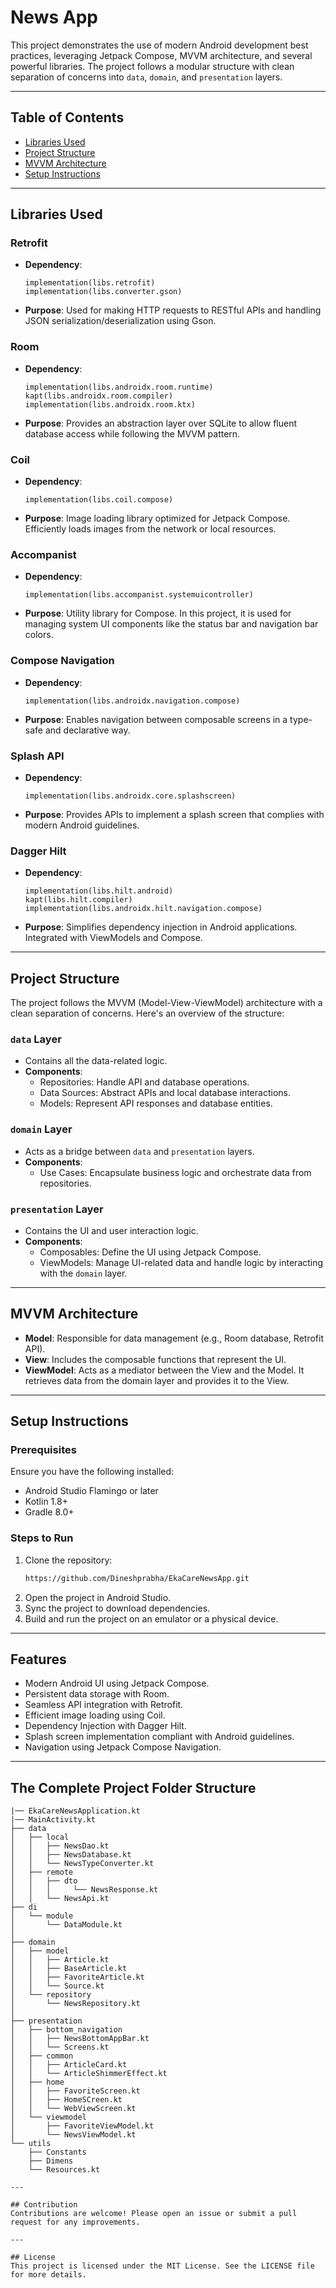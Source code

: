 # News App

This project demonstrates the use of modern Android development best practices, leveraging Jetpack Compose, MVVM architecture, and several powerful libraries. The project follows a modular structure with clean separation of concerns into `data`, `domain`, and `presentation` layers.

---

## Table of Contents

- [Libraries Used](#libraries-used)
- [Project Structure](#project-structure)
- [MVVM Architecture](#mvvm-architecture)
- [Setup Instructions](#setup-instructions)

---

## Libraries Used

### Retrofit
- **Dependency**:
  ```
  implementation(libs.retrofit)
  implementation(libs.converter.gson)
  ```
- **Purpose**: Used for making HTTP requests to RESTful APIs and handling JSON serialization/deserialization using Gson.

### Room
- **Dependency**:
  ```
  implementation(libs.androidx.room.runtime)
  kapt(libs.androidx.room.compiler)
  implementation(libs.androidx.room.ktx)
  ```
- **Purpose**: Provides an abstraction layer over SQLite to allow fluent database access while following the MVVM pattern.

### Coil
- **Dependency**:
  ```
  implementation(libs.coil.compose)
  ```
- **Purpose**: Image loading library optimized for Jetpack Compose. Efficiently loads images from the network or local resources.

### Accompanist
- **Dependency**:
  ```
  implementation(libs.accompanist.systemuicontroller)
  ```
- **Purpose**: Utility library for Compose. In this project, it is used for managing system UI components like the status bar and navigation bar colors.

### Compose Navigation
- **Dependency**:
  ```
  implementation(libs.androidx.navigation.compose)
  ```
- **Purpose**: Enables navigation between composable screens in a type-safe and declarative way.

### Splash API
- **Dependency**:
  ```
  implementation(libs.androidx.core.splashscreen)
  ```
- **Purpose**: Provides APIs to implement a splash screen that complies with modern Android guidelines.

### Dagger Hilt
- **Dependency**:
  ```
  implementation(libs.hilt.android)
  kapt(libs.hilt.compiler)
  implementation(libs.androidx.hilt.navigation.compose)
  ```
- **Purpose**: Simplifies dependency injection in Android applications. Integrated with ViewModels and Compose.

---

## Project Structure

The project follows the MVVM (Model-View-ViewModel) architecture with a clean separation of concerns. Here's an overview of the structure:

### `data` Layer
- Contains all the data-related logic.
- **Components**:
  - Repositories: Handle API and database operations.
  - Data Sources: Abstract APIs and local database interactions.
  - Models: Represent API responses and database entities.

### `domain` Layer
- Acts as a bridge between `data` and `presentation` layers.
- **Components**:
  - Use Cases: Encapsulate business logic and orchestrate data from repositories.

### `presentation` Layer
- Contains the UI and user interaction logic.
- **Components**:
  - Composables: Define the UI using Jetpack Compose.
  - ViewModels: Manage UI-related data and handle logic by interacting with the `domain` layer.

---

## MVVM Architecture

- **Model**: Responsible for data management (e.g., Room database, Retrofit API).
- **View**: Includes the composable functions that represent the UI.
- **ViewModel**: Acts as a mediator between the View and the Model. It retrieves data from the domain layer and provides it to the View.

---

## Setup Instructions

### Prerequisites
Ensure you have the following installed:
- Android Studio Flamingo or later
- Kotlin 1.8+
- Gradle 8.0+

### Steps to Run
1. Clone the repository:
   ```bash
   https://github.com/Dineshprabha/EkaCareNewsApp.git
   ```
2. Open the project in Android Studio.
3. Sync the project to download dependencies.
4. Build and run the project on an emulator or a physical device.

---

## Features
- Modern Android UI using Jetpack Compose.
- Persistent data storage with Room.
- Seamless API integration with Retrofit.
- Efficient image loading using Coil.
- Dependency Injection with Dagger Hilt.
- Splash screen implementation compliant with Android guidelines.
- Navigation using Jetpack Compose Navigation.

---

## The Complete Project Folder Structure

```
|── EkaCareNewsApplication.kt
|── MainActivity.kt
├── data
│   ├── local
│   │   ├── NewsDao.kt
│   │   ├── NewsDatabase.kt
│   │   └── NewsTypeConverter.kt
│   ├── remote
│   │   ├── dto
│   │   │     └── NewsResponse.kt
│   │   └── NewsApi.kt
├── di
│   └── module
│       └── DataModule.kt
│   
├── domain
│   ├── model
│   │   ├── Article.kt
│   │   ├── BaseArticle.kt
│   │   ├── FavoriteArticle.kt
│   │   └── Source.kt
│   └── repository
│   	└── NewsRepository.kt
│
├── presentation
│   ├── bottom_navigation
│   │   ├── NewsBottomAppBar.kt
│   │   └── Screens.kt
│   ├── common
│   │   ├── ArticleCard.kt
│   │   └── ArticleShimmerEffect.kt
│   ├── home
│   │   ├── FavoriteScreen.kt
│   │   ├── HomeSCreen.kt
│   │   └── WebViewScreen.kt
│   └── viewmodel
│       ├── FavoriteViewModel.kt
│       └── NewsViewModel.kt
└── utils
    ├── Constants
    ├── Dimens
    └── Resources.kt

---

## Contribution
Contributions are welcome! Please open an issue or submit a pull request for any improvements.

---

## License
This project is licensed under the MIT License. See the LICENSE file for more details.

